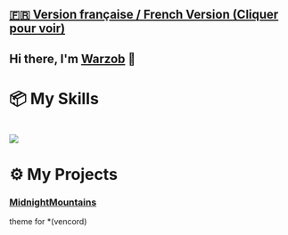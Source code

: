 ## [**🇫🇷 Version française / French Version (Cliquer pour voir)**](/README_FR.md)

## Hi there, I'm [Warzob](https://github.com/Warzob) 👋


# 📦 My Skills

<br>
<img src="https://skillicons.dev/icons?i=html,css,lua,&perline=7">
<br>

# ⚙️ My Projects

### [MidnightMountains](https://github.com/Warzob/MidnightMountains)
theme for *(vencord)


